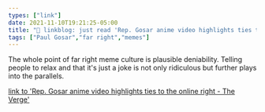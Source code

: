 ```yaml
---
types: ["link"]
date: 2021-11-10T19:21:25-05:00
title: "🔗 linkblog: just read 'Rep. Gosar anime video highlights ties to the online right - The Verge'"
tags: ["Paul Gosar","far right","memes"]
---
```

The whole point of far right meme culture is plausible deniability. Telling people to relax and that it's just a joke is not only ridiculous but further plays into the parallels.
 
[link to 'Rep. Gosar anime video highlights ties to the online right - The Verge'](https://www.theverge.com/2021/11/10/22775337/gosar-anime-video-aoc-mccarthy-attack-on-titan-far-right-meme-culture)
